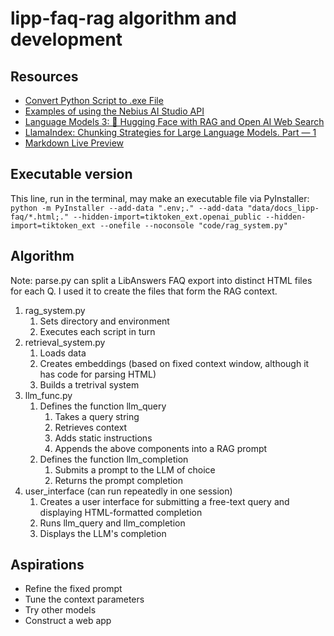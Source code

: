 # lipp-faq-rag algorithm and development

## Resources  
- [Convert Python Script to .exe File](https://www.geeksforgeeks.org/convert-python-script-to-exe-file/)
- [Examples of using the Nebius AI Studio API](https://docs.nebius.com/studio/api/examples)
- [Language Models 3: 🤗 Hugging Face with RAG and Open AI Web Search](https://github.com/ithaka/constellate-notebooks/blob/master/Applying-large-language-models/language-models-3.ipynb)
- [LlamaIndex: Chunking Strategies for Large Language Models. Part — 1](https://medium.com/@bavalpreetsinghh/llamaindex-chunking-strategies-for-large-language-models-part-1-ded1218cfd30)
- [Markdown Live Preview](https://markdownlivepreview.com/)

## Executable version 
This line, run in the terminal, may make an executable file via PyInstaller: `python -m PyInstaller --add-data ".env;." --add-data "data/docs_lipp-faq/*.html;." --hidden-import=tiktoken_ext.openai_public --hidden-import=tiktoken_ext --onefile --noconsole "code/rag_system.py"`

## Algorithm  
Note: parse.py can split a LibAnswers FAQ export into distinct HTML files for each Q. I used it to create the files that form the RAG context.

1. rag_system.py
   1. Sets directory and environment
   1. Executes each script in turn
1. retrieval_system.py
	1. Loads data
	1. Creates embeddings (based on fixed context window, although it has code for parsing HTML)
	1. Builds a tretrival system
1. llm_func.py
   1. Defines the function llm_query
      1. Takes a query string
      1. Retrieves context
	  1. Adds static instructions
	  1. Appends the above components into a RAG prompt
   1. Defines the function llm_completion
	  1. Submits a prompt to the LLM of choice
	  1. Returns the prompt completion
1. user_interface (can run repeatedly in one session)
   1. Creates a user interface for submitting a free-text query and displaying HTML-formatted completion
   1. Runs llm_query and llm_completion
   1. Displays the LLM's completion

## Aspirations  
- Refine the fixed prompt
- Tune the context parameters
- Try other models
- Construct a web app
